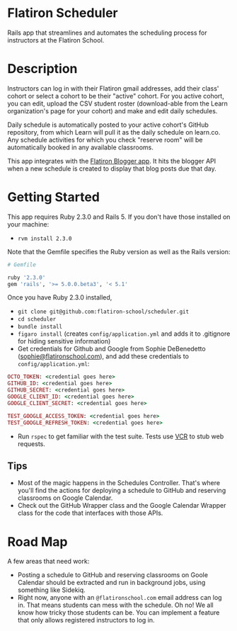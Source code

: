 # Flatiron Scheduler

Rails app that streamlines and automates the scheduling process for instructors at the Flatiron School.

# Description

Instructors can log in with their Flatiron gmail addresses, add their class' cohort or select a cohort to be their "active" cohort. For you active cohort, you can edit, upload the CSV student roster (download-able from the Learn organization's page for your cohort) and make and edit daily schedules. 

Daily schedule is automatically posted to your active cohort's GitHub repository, from which Learn will pull it as the daily schedule on learn.co. Any schedule activities for which you check "reserve room" will be automatically booked in any available classrooms. 

This app integrates with the [Flatiron Blogger app](https://github.com/flatiron-labs/flatiron-blog-app). It hits the blogger API when a new schedule is created to display that blog posts due that day. 

# Getting Started

This app requires Ruby 2.3.0 and Rails 5. If you don't have those installed on your machine:

* `rvm install 2.3.0`

Note that the Gemfile specifies the Ruby version as well as the Rails version:

```ruby
# Gemfile

ruby '2.3.0'
gem 'rails', '>= 5.0.0.beta3', '< 5.1'
```

Once you have Ruby 2.3.0 installed,

* `git clone git@github.com:flatiron-school/scheduler.git`
* `cd scheduler`
* `bundle install`
* `figaro install` (creates `config/application.yml` and adds it to .gitignore for hiding sensitive information)
* Get credentials for Github and Google from Sophie DeBenedetto (sophie@flatironschool.com), and add these credentials to `config/application.yml`:

```ruby
OCTO_TOKEN: <credential goes here>
GITHUB_ID: <credential goes here>
GITHUB_SECRET: <credential goes here>
GOOGLE_CLIENT_ID: <credential goes here>
GOOGLE_CLIENT_SECRET: <credential goes here>

TEST_GOOGLE_ACCESS_TOKEN: <credential goes here>
TEST_GOOGLE_REFRESH_TOKEN: <credential goes here>
```
* Run `rspec` to get familiar with the test suite. Tests use [VCR](https://github.com/vcr/vcr) to stub web requests. 

## Tips

* Most of the magic happens in the Schedules Controller. That's where you'll find the actions for deploying a schedule to GitHub and reserving classrooms on Google Calendar. 
* Check out the GitHub Wrapper class and the Google Calendar Wrapper class for the code that interfaces with those APIs. 

# Road Map

A few areas that need work:

* Posting a schedule to GitHub and reserving classrooms on Goole Calendar should be extracted and run in background jobs, using something like Sidekiq.
* Right now, anyone with an `@flatironschool.com` email address can log in. That means students can mess with the schedule. Oh no! We all know how tricky those students can be. You can implement a feature that only allows registered instructors to log in. 

 
